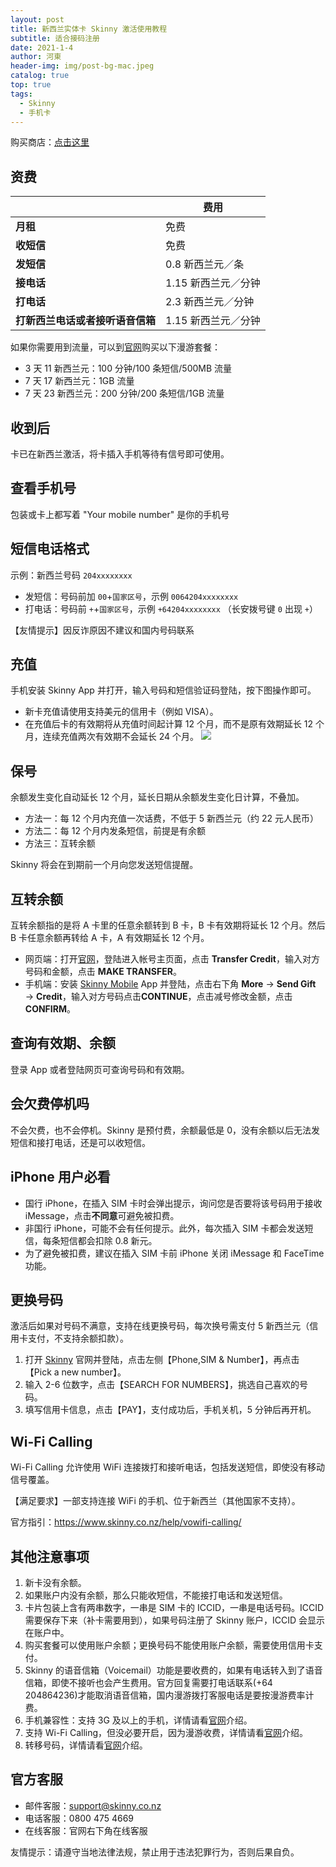 ```yaml
---
layout: post
title: 新西兰实体卡 Skinny 激活使用教程
subtitle: 适合接码注册
date: 2021-1-4
author: 河東
header-img: img/post-bg-mac.jpeg
catalog: true
top: true
tags:
  - Skinny
  - 手机卡
---
```



购买商店：[点击这里](https://t.me/GVStore)

## 资费

|  | 费用 |  
|---|---|
| **月租** | 免费 |  
| **收短信** | 免费 |
| **发短信** | 0.8 新西兰元／条 |
|  **接电话**| 1.15 新西兰元／分钟 |
| **打电话** | 2.3 新西兰元／分钟 |
| **打新西兰电话或者接听语音信箱** | 1.15 新西兰元／分钟 |

如果你需要用到流量，可以到[官网](https://www.skinny.co.nz/pricing/overseas-roaming/)购买以下漫游套餐：

- 3 天 11 新西兰元：100 分钟/100 条短信/500MB 流量  
- 7 天 17 新西兰元：1GB 流量
- 7 天 23 新西兰元：200 分钟/200 条短信/1GB 流量

## 收到后
卡已在新西兰激活，将卡插入手机等待有信号即可使用。

## 查看手机号

包装或卡上都写着 "Your mobile number" 是你的手机号

## 短信电话格式

示例：新西兰号码 `204xxxxxxxx`
- 发短信：号码前加 `00`+`国家区号`，示例 `0064204xxxxxxxx`
- 打电话：号码前 `+`+`国家区号`，示例 `+64204xxxxxxxx` （长安拨号键 `0` 出现 `+`）

【友情提示】因反诈原因不建议和国内号码联系

## 充值

手机安装 Skinny App 并打开，输入号码和短信验证码登陆，按下图操作即可。
- 新卡充值请使用支持美元的信用卡（例如 VISA）。
- 在充值后卡的有效期将从充值时间起计算 12 个月，而不是原有效期延长 12 个月，连续充值两次有效期不会延长 24 个月。
![](https://i.imgur.com/0f585rc.jpg)

## 保号
余额发生变化自动延长 12 个月，延长日期从余额发生变化日计算，不叠加。

- 方法一：每 12 个月内充值一次话费，不低于 5 新西兰元（约 22 元人民币）
- 方法二：每 12 个月内发条短信，前提是有余额
- 方法三：互转余额

Skinny 将会在到期前一个月向您发送短信提醒。

## 互转余额
互转余额指的是将 A 卡里的任意余额转到 B 卡，B 卡有效期将延长 12 个月。然后 B 卡任意余额再转给 A 卡，A 有效期延长 12 个月。

- 网页端：打开[官网](https://www.skinny.co.nz)，登陆进入帐号主页面，点击 **Transfer Credit**，输入对方号码和金额，点击 **MAKE TRANSFER**。  
- 手机端：安装 [Skinny Mobile](https://apps.apple.com/cn/app/skinny-mobile/id926099138) App 并登陆，点击右下角 **More** → **Send Gift** → **Credit**，输入对方号码点击**CONTINUE**，点击减号修改金额，点击 **CONFIRM**。 

## 查询有效期、余额
登录 App 或者登陆网页可查询号码和有效期。

## 会欠费停机吗
不会欠费，也不会停机。Skinny 是预付费，余额最低是 0，没有余额以后无法发短信和接打电话，还是可以收短信。

## iPhone 用户必看
- 国行 iPhone，在插入 SIM 卡时会弹出提示，询问您是否要将该号码用于接收 iMessage，点击**不同意**可避免被扣费。
- 非国行 iPhone，可能不会有任何提示。此外，每次插入 SIM 卡都会发送短信，每条短信都会扣除 0.8 新元。
- 为了避免被扣费，建议在插入 SIM 卡前 iPhone 关闭 iMessage 和 FaceTime 功能。

## 更换号码
激活后如果对号码不满意，支持在线更换号码，每次换号需支付 5 新西兰元（信用卡支付，不支持余额扣款）。

1. 打开 [Skinny](https://www.skinny.co.nz) 官网并登陆，点击左侧【Phone,SIM & Number】，再点击【Pick a new number】。
2. 输入 2-6 位数字，点击【SEARCH FOR NUMBERS】，挑选自己喜欢的号码。
3. 填写信用卡信息，点击【PAY】，支付成功后，手机关机，5 分钟后再开机。

## Wi-Fi Calling

Wi-Fi Calling 允许使用 WiFi 连接拨打和接听电话，包括发送短信，即使没有移动信号覆盖。

【满足要求】一部支持连接 WiFi 的手机、位于新西兰（其他国家不支持）。

官方指引：<https://www.skinny.co.nz/help/vowifi-calling/>

## 其他注意事项
1. 新卡没有余额。
2. 如果账户内没有余额，那么只能收短信，不能接打电话和发送短信。
3. 卡片包装上含有两串数字，一串是 SIM 卡的 ICCID，一串是电话号码。ICCID 需要保存下来（补卡需要用到），如果号码注册了 Skinny 账户，ICCID 会显示在账户中。
4. 购买套餐可以使用账户余额；更换号码不能使用账户余额，需要使用信用卡支付。
5. Skinny 的语音信箱（Voicemail）功能是要收费的，如果有电话转入到了语音信箱，即使不接听也会产生费用。官方回复需要打电话联系(+64 204864236)才能取消语音信箱，国内漫游拨打客服电话是要按漫游费率计费。
6. 手机兼容性：支持 3G 及以上的手机，详情请看[官网](https://www.skinny.co.nz/help/compatibility/)介绍。
7. 支持 Wi-Fi Calling，但没必要开启，因为漫游收费，详情请看[官网](https://www.skinny.co.nz/help/vowifi-calling)介绍。
8. 转移号码，详情请看[官网](https://signin.skinny.co.nz/?goto=https://www.skinny.co.nz/dashboard/phone-details/changenumber/)介绍。

## 官方客服
- 邮件客服：<support@skinny.co.nz>
- 电话客服：0800 475 4669
- 在线客服：官网右下角在线客服

友情提示：请遵守当地法律法规，禁止用于违法犯罪行为，否则后果自负。
